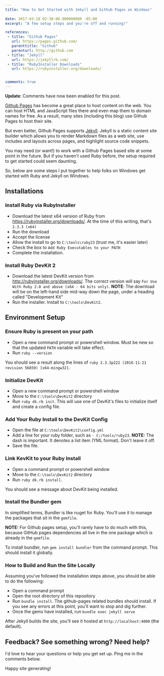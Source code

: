 ```yaml
---
title: "How to Get Started with Jekyll and Github Pages on Windows"
 
date: 2017-03-18 02:38:00.000000000 -05:00
excerpt: "A few setup steps and you're off and running!"

references:
 - title: "Github Pages"
   url: https://pages.github.com/
   parenttitle: "Github"
   parenturl: http://github.com
 - title: "Jekyll"
   url: https://jekyllrb.com/
 - title: "RubyInstaller Downloads"
   url: https://rubyinstaller.org/downloads/


comments: true
---
```

**Update**: Comments have now been enabled for this post.

[Github Pages](https://pages.github.com/) has become a great place to host content on the web. You can host HTML and JavaScript files there and even map them to domain names for free. As a result, many sites (including this blog) use Github Pages to host their site.

But even better, Github Pages supports [Jekyll](https://jekyllrb.com/). Jekyll is a static content site builder which allows you to render Markdown files as a web site, use includes and layouts across pages, and highlight source code snippets.

You may need (or want!) to work with a Github Pages based site at some point in the future. But if you haven't used Ruby before, the setup required to get started could seem daunting.

So, below are some steps I put together to help folks on Windows get started with Ruby and Jekyll on Windows.

## Installations

### Install Ruby via RubyInstaller
* Download the latest x64 version of Ruby from <https://rubyinstaller.org/downloads/>. At the time of this writing, that's `2.3.3 (x64)`
* Run the download
* Accept the license
* Allow the install to go to `C:\tools\ruby23` (trust me, it's easier later)
* Check the box to `Add Ruby Executables to your PATH`
* Complete the installation.

### Install Ruby DevKit 2
* Download the latest DevKit version from <http://rubyinstaller.org/downloads/>. The correct version will say `For Use With Ruby 2.0 and above (x64 - 64 bits only)`. **NOTE**: The download will be on the left-hand side mid-way down the page, under a heading called "Development Kit"
* Run the installer. Install to `C:\tools\DevKit2`.

## Environment Setup

### Ensure Ruby is present on your path
* Open a new command prompt or powershell window. Must be new so that the updated `PATH` variable will take effect.
* Run `ruby --version`

You should see a result along the lines of `ruby 2.3.3p222 (2016-11-21 revision 56859) [x64-mingw32]`.

### Initialize DevKit
* Open a new command prompt or powershell window
* Move to the `C:\tools\DevKit2` directory
* Run `ruby dk.rb init`. This will use one of DevKit's files to initialize itself and create a config file.

### Add Your Ruby Install to the DevKit Config

* Open the file at `C:\tools\DevKit2\config.yml`
* Add a line for your ruby folder, such as `- C:/tools/ruby23`. **NOTE:** The dash is important. It denotes a list item (YML format). Don't leave it off.
* Save the file.

### Link KevKit to your Ruby Install
* Open a command prompt or powershell window
* Move to the `C:\tools\DevKit2` directory
* Run `ruby dk.rb install`.

You should see a message about DevKit being installed.

### Install the Bundler gem
In simplified terms, Bundler is like nuget for Ruby. You'll use it to manage the packages that sit in the `gemfile`.

**NOTE:** For Github pages setup, you'll rarely have to do much with this, because GitHub pages dependencies all live in the one package which is already in the `gemfile`.

To install bundler, run `gem install bundler` from the command prompt. This should install it globally.

### How to Build and Run the Site Locally
Assuming you've followed the installation steps above, you should be able to do the following:

* Open a command prompt
* Open the root directory of this repository
* Run `bundle install`. The github-pages related bundles should install. If you see any errors at this point, you'll want to stop and dig further.
* Once the gems have installed, run `bundle exec jekyll serve`

After Jekyll builds the site, you'll see it hosted at `http://localhost:4000` (the default).

## Feedback? See something wrong? Need help?
I'd love to hear your questions or help you get set up. Ping me in the comments below.

Happy site generating!
